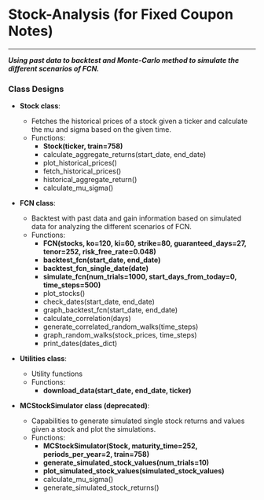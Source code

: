 # Stock-Analysis (for Fixed Coupon Notes)
---
***Using past data to backtest and Monte-Carlo method to simulate the different scenarios of FCN.***
### Class Designs
 - **Stock class**:
   - Fetches the historical prices of a stock given a ticker and calculate the mu and sigma based on the given time.
   - Functions:
     - **Stock(ticker, train=758)**
     - calculate_aggregate_returns(start_date, end_date)
     - plot_historical_prices()
     - fetch_historical_prices()
     - historical_aggregate_return()
     - calculate_mu_sigma()

 - **FCN class**:
   - Backtest with past data and gain information based on simulated data for analyzing the different scenarios of FCN.
   - Functions:
      - **FCN(stocks, ko=120, ki=60, strike=80, guaranteed_days=27, tenor=252, risk_free_rate=0.048)**
      - **backtest_fcn(start_date, end_date)**
      - **backtest_fcn_single_date(date)**
      - **simulate_fcn(num_trials=1000, start_days_from_today=0, time_steps=500)**
      - plot_stocks()
      - check_dates(start_date, end_date)
      - graph_backtest_fcn(start_date, end_date)
      - calculate_correlation(days)
      - generate_correlated_random_walks(time_steps)
      - graph_random_walks(stock_prices, time_steps)
      - print_dates(dates_dict)

 - **Utilities class**:
   - Utility functions
   - Functions:
     - **download_data(start_date, end_date, ticker)**

 - **MCStockSimulator class (deprecated)**:
   - Capabilities to generate simulated single stock returns and values given a stock and plot the simulations.
   - Functions:
     - **MCStockSimulator(Stock, maturity_time=252, periods_per_year=2, train=758)**
     - **generate_simulated_stock_values(num_trials=10)**
     - **plot_simulated_stock_values(simulated_stock_values)**
     - calculate_mu_sigma()
     - generate_simulated_stock_returns()